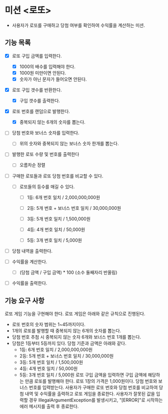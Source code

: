 # 미션 <로또>
 - 사용자가 로또를 구매하고 당첨 여부를 확인하여 수익률을 계산하는 미션.

## 기능 목록

- [x] 로또 구입 금액를 입력한다. 
  - [x] 1000의 배수를 입력해야 한다.
  - [x] 1000원 미만이면 안된다. 
  - [x] 숫자가 아닌 문자가 들어오면 안된다.

- [x] 로또 구입 갯수를 반환한다.
  - [x] 구입 갯수를 출력한다.
  
- [x] 로또 번호를 랜덤으로 발행한다. 
  - [x] 중복되지 않는 6개의 숫자를 뽑는다.

- [ ] 당첨 번호와 보너스 숫자를 입력한다. 
  - [ ] 위의 숫자와 중복되지 않는 보너스 숫자 한개를 뽑는다.

- [ ] 발행한 로또 수량 및 번호를 출력한다 
  - [ ] 오름차순 정렬

  
- [ ] 구매한 로또들과 로또 당첨 번호를 비교할 수 있다. 
  - [ ] 로또들의 등수를 매길 수 있다. 
    - [ ] 1등: 6개 번호 일치 / 2,000,000,000원
    - [ ] 2등: 5개 번호 + 보너스 번호 일치 / 30,000,000원
    - [ ] 3등: 5개 번호 일치 / 1,500,000원
    - [ ] 4등: 4개 번호 일치 / 50,000원
    - [ ] 5등: 3개 번호 일치 / 5,000원

    
- [ ] 당첨 내역을 출력한다. 


- [ ] 수익률을 계산한다. 
  - [ ] (당첨 금액 / 구입 금액) * 100 (소수 둘째자리 반올림)

- [ ] 수익률을 출력한다.


## 기능 요구 사항
로또 게임 기능을 구현해야 한다. 로또 게임은 아래와 같은 규칙으로 진행된다.

- 로또 번호의 숫자 범위는 1~45까지이다.
- 1개의 로또를 발행할 때 중복되지 않는 6개의 숫자를 뽑는다.
- 당첨 번호 추첨 시 중복되지 않는 숫자 6개와 보너스 번호 1개를 뽑는다.
- 당첨은 1등부터 5등까지 있다. 당첨 기준과 금액은 아래와 같다.
    - 1등: 6개 번호 일치 / 2,000,000,000원
    - 2등: 5개 번호 + 보너스 번호 일치 / 30,000,000원
    - 3등: 5개 번호 일치 / 1,500,000원
    - 4등: 4개 번호 일치 / 50,000원
    - 5등: 3개 번호 일치 / 5,000원
      로또 구입 금액을 입력하면 구입 금액에 해당하는 만큼 로또를 발행해야 한다.
      로또 1장의 가격은 1,000원이다.
      당첨 번호와 보너스 번호를 입력받는다.
      사용자가 구매한 로또 번호와 당첨 번호를 비교하여 당첨 내역 및 수익률을 출력하고 로또 게임을 종료한다.
      사용자가 잘못된 값을 입력할 경우 IllegalArgumentException를 발생시키고, "[ERROR]"로 시작하는 에러 메시지를 출력 후 종료한다.